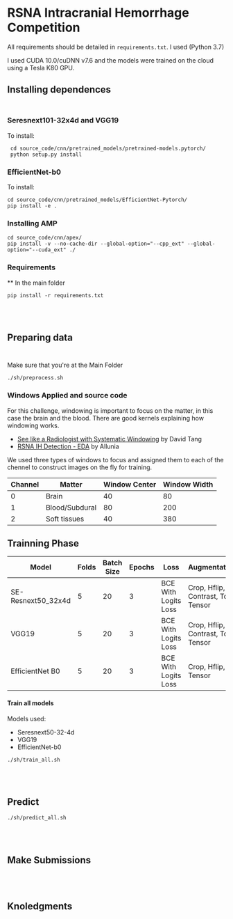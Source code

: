 # RSNA Intracranial Hemorrhage Competition

All requirements should be detailed in `requirements.txt`. I used (Python 3.7)

I used CUDA 10.0/cuDNN v7.6 and the models were trained on the cloud using a Tesla K80 GPU.

## Installing dependences <br><br>
### Seresnext101-32x4d and VGG19
To install:
```
 cd source_code/cnn/pretrained_models/pretrained-models.pytorch/
 python setup.py install
```

### EfficientNet-b0
To install:
```
cd source_code/cnn/pretrained_models/EfficientNet-Pytorch/
pip install -e .
```

### Installing AMP
```
cd source_code/cnn/apex/
pip install -v --no-cache-dir --global-option="--cpp_ext" --global-option="--cuda_ext" ./
```

### Requirements
** In the main folder

```
pip install -r requirements.txt
```
<br><br>
## Preparing data <br><br>
Make sure that you're at the Main Folder
```
./sh/preprocess.sh
```
### Windows Applied and source code

For this challenge, windowing is important to focus on the matter, in this case the brain and the blood. There are good kernels explaining how windowing works.

- [See like a Radiologist with Systematic Windowing](https://www.kaggle.com/dcstang/see-like-a-radiologist-with-systematic-windowing) by David Tang
- [RSNA IH Detection - EDA](https://www.kaggle.com/allunia/rsna-ih-detection-eda) by Allunia

We used three types of windows to focus and assigned them to each of the chennel to construct images on the fly for training.

| Channel | Matter | Window Center | Window Width |
----------|--------|---------------|---------------
| 0 | Brain | 40 | 80 |
| 1 | Blood/Subdural | 80 | 200 |
| 2 | Soft tissues | 40 | 380 |

## Trainning Phase
| Model | Folds | Batch Size | Epochs | Loss | Augmentations | Learning Rate |
----------|--------|---------------|-----------|--------|--------------------- |--------------------| 
| SE-Resnext50_32x4d | 5 | 20 | 3 | BCE With Logits Loss | Crop, Hflip, Contrast, To Tensor | 6e-5 |
| VGG19 | 5 | 20 | 3 | BCE With Logits Loss | Crop, Hflip, Contrast, To Tensor | 6e-5 |
| EfficientNet B0 | 5 | 20 | 3 | BCE With Logits Loss | Crop, Hflip, To Tensor | 6e-5 |

#### Train all models
Models used:

- Seresnext50-32-4d
- VGG19
- EfficientNet-b0

```
./sh/train_all.sh
```

<br><br>
## Predict
```
./sh/predict_all.sh
```
<br><br>
## Make Submissions



<br><br>
## Knoledgments





